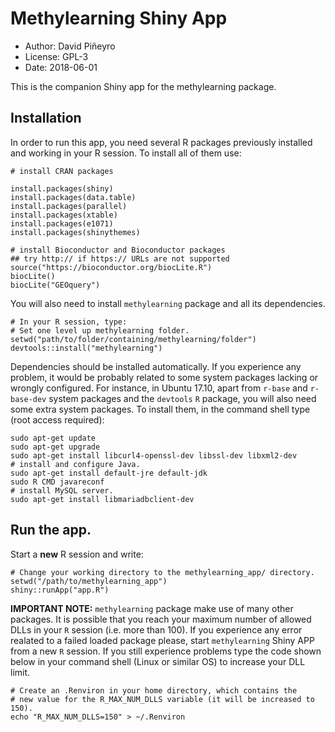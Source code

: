 
# Methylearning Shiny App
 
* Author: David Piñeyro
* License: GPL-3
* Date: 2018-06-01

This is the companion Shiny app for the methylearning package. 

## Installation

In order to run this app, you need several R packages 
previously installed and working in your R session. To install
all of them use:

```{r}
# install CRAN packages

install.packages(shiny)
install.packages(data.table)
install.packages(parallel)
install.packages(xtable)
install.packages(e1071)
install.packages(shinythemes)

# install Bioconductor and Bioconductor packages
## try http:// if https:// URLs are not supported
source("https://bioconductor.org/biocLite.R")
biocLite()
biocLite("GEOquery")
```

You will also need to install `methylearning` package and all its dependencies.

```{r}
# In your R session, type:
# Set one level up methylearning folder.
setwd("path/to/folder/containing/methylearning/folder")
devtools::install("methylearning")
```

Dependencies should be installed automatically. If you experience any problem, it would be probably related to some system packages lacking or wrongly configured. For instance, in Ubuntu 17.10, apart from `r-base` and `r-base-dev` system packages and the `devtools` `R` package, you will also need some extra system packages. To install them, in the command shell type (root access required):

```
sudo apt-get update
sudo apt-get upgrade
sudo apt-get install libcurl4-openssl-dev libssl-dev libxml2-dev
# install and configure Java.
sudo apt-get install default-jre default-jdk
sudo R CMD javareconf
# install MySQL server.
sudo apt-get install libmariadbclient-dev
```

## Run the app.
Start a **new** R session and write:

```{r}
# Change your working directory to the methylearning_app/ directory.
setwd("/path/to/methylearning_app")
shiny::runApp("app.R")
```

**IMPORTANT NOTE:** `methylearning` package make use of many other packages. It is possible that you reach your maximum number of allowed DLLs in your `R` session (i.e. more than 100). If you experience any error realated to a failed loaded package please, start `methylearning` Shiny APP from a new `R` session. If you still experience problems type the code shown below in your command shell (Linux or similar OS) to increase your DLL limit.

```
# Create an .Renviron in your home directory, which contains the 
# new value for the R_MAX_NUM_DLLS variable (it will be increased to 150).
echo "R_MAX_NUM_DLLS=150" > ~/.Renviron
```
